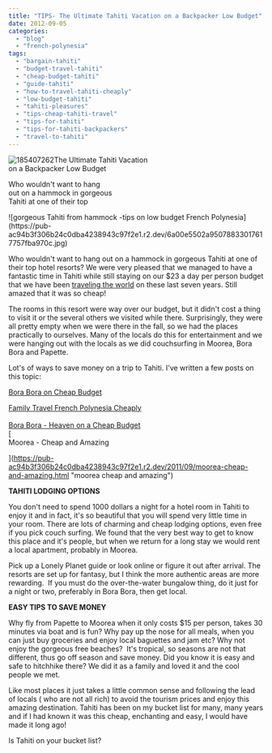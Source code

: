 ```yaml
---
title: "TIPS- The Ultimate Tahiti Vacation on a Backpacker Low Budget"
date: 2012-09-05
categories: 
  - "blog"
  - "french-polynesia"
tags: 
  - "bargain-tahiti"
  - "budget-travel-tahiti"
  - "cheap-budget-tahiti"
  - "guide-tahiti"
  - "how-to-travel-tahiti-cheaply"
  - "low-budget-tahiti"
  - "tahiti-pleasures"
  - "tips-cheap-tahiti-travel"
  - "tips-for-tahiti"
  - "tips-for-tahiti-backpackers"
  - "travel-to-tahiti"
---
```


![185407262](https://pub-ac94b3f306b24c0dba4238943c97f2e1.r2.dev/6a00e5502a950788330177445bff45970d.jpg)The Ultimate Tahiti Vacation  
on a Backpacker Low Budget  
  
Who wouldn't want to hang  
out on a hammock in gorgeous  
Tahiti at one of their top

<!--more--> ![gorgeous Tahiti from hammock -tips on low budget French Polynesia](https://pub-ac94b3f306b24c0dba4238943c97f2e1.r2.dev/6a00e5502a95078833017617757fba970c.jpg)  
  
Who wouldn't want to hang out on a hammock in gorgeous Tahiti at one of their top hotel resorts? We were very pleased that we managed to have a fantastic time in Tahiti while still staying on our $23 a day per person budget that we have been [traveling the world](https://pub-ac94b3f306b24c0dba4238943c97f2e1.r2.dev/2012/01/amazing-family-world-tour.html "how to traveling the world") on these last seven years. Still amazed that it was so cheap!  
  
The rooms in this resort were way over our budget, but it didn't cost a thing to visit it or the several others we visited while there. Surprisingly, they were all pretty empty when we were there in the fall, so we had the places practically to ourselves. Many of the locals do this for entertainment and we were hanging out with the locals as we did couchsurfing in Moorea, Bora Bora and Papette.  
  
Lot's of ways to save money on a trip to Tahiti. I've written a few posts on this topic:  
  
[Bora Bora on Cheap Budget](https://pub-ac94b3f306b24c0dba4238943c97f2e1.r2.dev/2010/11/bora-bora-on-a-cheap-budget-travel-tahiti-moorea-and-french-polynesia.html "Bora Bora on a cheap budget")  
  
[Family Travel French Polynesia Cheaply](https://pub-ac94b3f306b24c0dba4238943c97f2e1.r2.dev/2010/10/family-travel-french-polynesia-cheaply.html "framily travel french polynesia cheaply")  
[  
Bora Bora - Heaven on a Cheap Budget](https://pub-ac94b3f306b24c0dba4238943c97f2e1.r2.dev/2012/06/bora-bora-heaven-on-a-cheap-budget.html "bora bora on a cheap budget")  
[  
Moorea - Cheap and Amazing  
  
](https://pub-ac94b3f306b24c0dba4238943c97f2e1.r2.dev/2011/09/moorea-cheap-and-amazing.html "moorea cheap and amazing")

**TAHITI LODGING OPTIONS**  
  
You don't need to spend 1000 dollars a night for a hotel room in Tahiti to enjoy it and in fact, it's so beautiful that you will spend very little time in your room. There are lots of charming and cheap lodging options, even free if you pick couch surfing. We found that the very best way to get to know this place and it's people, but when we return for a long stay we would rent a local apartment, probably in Moorea.   
  
Pick up a Lonely Planet guide or look online or figure it out after arrival. The resorts are set up for fantasy, but I think the more authentic areas are more rewarding.  If you must do the over-the-water bungalow thing, do it just for a night or two, preferably in Bora Bora, then get local.  
  
**EASY TIPS TO SAVE MONEY**  
  
Why fly from Papette to Moorea when it only costs $15 per person, takes 30 minutes via boat and is fun? Why pay up the nose for all meals, when you can just buy groceries and enjoy local baguettes and jam etc? Why not enjoy the gorgeous free beaches?  It's tropical, so seasons are not that different, thus go off season and save money. Did you know it is easy and safe to hitchhike there? We did it as a family and loved it and the cool people we met.  
  
Like most places it just takes a little common sense and following the lead of locals ( who are not all rich) to avoid the tourism prices and enjoy this amazing destination. Tahiti has been on my bucket list for many, many years and if I had known it was this cheap, enchanting and easy, I would have made it long ago!  
  
Is Tahiti on your bucket list?
